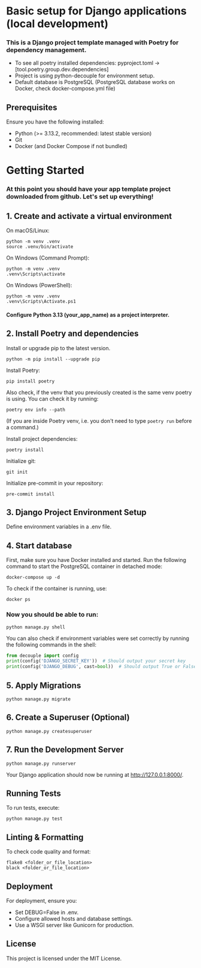 # Basic setup for Django applications (local development)
### This is a Django project template managed with Poetry for dependency management. 
* To see all poetry installed dependencies: pyproject.toml -> [tool.poetry.group.dev.dependencies]
* Project is using python-decouple for environment setup.
* Default database is PostgreSQL (PostgreSQL database works on Docker, check docker-compose.yml file)


## Prerequisites
Ensure you have the following installed:
* Python (>= 3.13.2, recommended: latest stable version)
* Git
* Docker (and Docker Compose if not bundled)

# Getting Started
### At this point you should have your app template project downloaded from github. Let's set up everything!

## 1. Create and activate a virtual environment

On macOS/Linux:
```shell
python -m venv .venv
source .venv/bin/activate
```

On Windows (Command Prompt):
```shell
python -m venv .venv
.venv\Scripts\activate
```

On Windows (PowerShell):
```shell
python -m venv .venv
.venv\Scripts\Activate.ps1
```
#### Configure Python 3.13 (your_app_name) as a project interpreter.

## 2. Install Poetry and dependencies
Install or upgrade pip to the latest version.
```shell
python -m pip install --upgrade pip
```
Install Poetry:
```shell
pip install poetry
```
Also check, if the venv that you previously created is the same venv poetry is using. You can check it by running:
```shell
poetry env info --path
```
(If you are inside Poetry venv, i.e. you don't need to type `poetry run` before a command.)

Install project dependencies:
```shell
poetry install
```

Initialize git:
```shell
git init
```

Initialize pre-commit in your repository:
```shell
pre-commit install
```

## 3. Django Project Environment Setup
Define environment variables in a .env file.

## 4. Start database
First, make sure you have Docker installed and started.
Run the following command to start the PostgreSQL container in detached mode:
```shell
docker-compose up -d
```
To check if the container is running, use:
```shell
docker ps
```

### Now you should be able to run:
```shell
python manage.py shell
```

You can also check if environment variables were set correctly by running the following commands in the shell:
```python
from decouple import config
print(config('DJANGO_SECRET_KEY'))  # Should output your secret key
print(config('DJANGO_DEBUG', cast=bool))  # Should output True or False
```

## 5. Apply Migrations
```shell
python manage.py migrate
```

## 6. Create a Superuser (Optional)
```shell
python manage.py createsuperuser
```

## 7. Run the Development Server
```shell
python manage.py runserver
```
Your Django application should now be running at http://127.0.0.1:8000/.

## Running Tests
To run tests, execute:
```shell
python manage.py test
```

## Linting & Formatting
To check code quality and format:
```
flake8 <folder_or_file_location>
black <folder_or_file_location>
```

## Deployment
For deployment, ensure you:
* Set DEBUG=False in .env.
* Configure allowed hosts and database settings.
* Use a WSGI server like Gunicorn for production.

## License
This project is licensed under the MIT License.